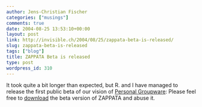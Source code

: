 ```yaml
---
author: Jens-Christian Fischer
categories: ["musings"]
comments: true
date: 2004-08-25 13:53:10+00:00
layout: post
link: http://invisible.ch/2004/08/25/zappata-beta-is-released/
slug: zappata-beta-is-released
tags: ["blog"]
title: ZAPPATA Beta is released
type: post
wordpress_id: 310
---
```


It took quite a bit longer than expected, but R. and I have managed to release the first public beta of our vision of [Personal Groupware](http://www.zappatanetworks.com): Please feel free to [download](http://www.zappatanetworks.com/download) the beta version of ZAPPATA and abuse it.
